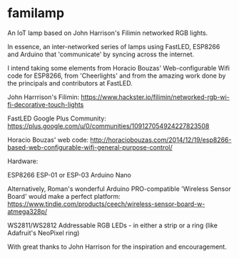 # familamp
An IoT lamp based on John Harrison's Filimin networked RGB lights.

In essence, an inter-networked series of lamps using FastLED, ESP8266 and Arduino that 'communicate' by syncing across the internet.

I intend taking some elements from Horacio Bouzas' Web-configurable Wifi code for ESP8266, from 'Cheerlights' and from the amazing work done by the principals and contributors at FastLED.

John Harrrison's Filimin: 
https://www.hackster.io/filimin/networked-rgb-wi-fi-decorative-touch-lights

FastLED Google Plus Community: 
https://plus.google.com/u/0/communities/109127054924227823508

Horacio Bouzas' web code: 
http://horaciobouzas.com/2014/12/19/esp8266-based-web-configurable-wifi-general-purpose-control/

Hardware:

ESP8266 ESP-01 or ESP-03
Arduino Nano

Alternatively, Roman's wonderful Arduino PRO-compatible 'Wireless Sensor Board' would make a perfect platform:
https://www.tindie.com/products/ceech/wireless-sensor-board-w-atmega328p/

WS2811/WS2812 Addressable RGB LEDs - in either a strip or a ring (like Adafruit's NeoPixel ring)

With great thanks to John Harrison for the inspiration and encouragement.
